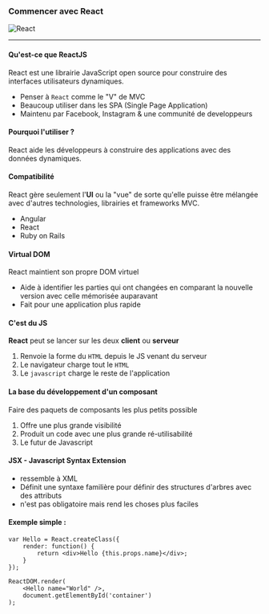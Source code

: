 ### Commencer avec React 
![React](https://risingstack-blog.s3.amazonaws.com/2016/Jan/react_best_practices-1453211146748.png)
___
#### Qu'est-ce que ReactJS

React est une librairie JavaScript open source pour construire des interfaces utilisateurs dynamiques.

* Penser à `React` comme le "V" de MVC
* Beaucoup utiliser dans les SPA (Single Page Application)
* Maintenu par Facebook, Instagram & une communité de developpeurs

#### Pourquoi l'utiliser ?

React aide les développeurs à construire des applications avec des données dynamiques.


#### Compatibilité

React gère seulement l'**UI** ou la "vue" de sorte qu'elle puisse être mélangée avec d'autres technologies, librairies et frameworks MVC.

* Angular 
* React
* Ruby on Rails


#### Virtual DOM

React maintient son propre DOM virtuel

* Aide à identifier les parties qui ont changées en comparant la nouvelle version avec celle mémorisée auparavant
* Fait pour une application plus rapide


#### C'est du JS

**React** peut se lancer sur les deux **client** ou **serveur**

1. Renvoie la forme du `HTML` depuis le JS venant du serveur
2. Le navigateur charge tout le `HTML`
3. Le `javascript` charge le reste de l'application

#### La base du développement d'un composant
Faire des paquets de composants les plus petits possible

1. Offre une plus grande visibilité
2. Produit un code avec une plus grande ré-utilisabilité
3. Le futur de Javascript

#### JSX - Javascript Syntax Extension

* ressemble à XML
* Définit une syntaxe familière pour définir des structures d'arbres avec des attributs
* n'est pas obligatoire mais rend les choses plus faciles

#### Exemple simple :
```
var Hello = React.createClass({
    render: function() {
        return <div>Hello {this.props.name}</div>;
    }
});

ReactDOM.render(
    <Hello name="World" />,
    document.getElementById('container')
);
```
